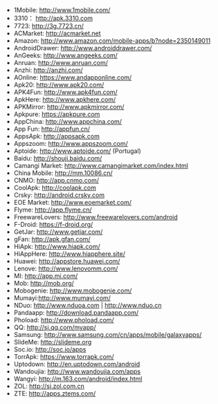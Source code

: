 + 1Mobile: http://www.1mobile.com/
+ 3310： http://apk.3310.com
+ 7723: http://3g.7723.cn/
+ ACMarket: http://acmarket.net
+ Amazon: http://www.amazon.com/mobile-apps/b?node=2350149011
+ AndroidDrawer: http://www.androiddrawer.com/
+ AnGeeks: http://www.angeeks.com/
+ Anruan: http://www.anruan.com/
+ Anzhi: http://anzhi.com/
+ AOnline: https://www.andapponline.com/
+ Apk20: http://www.apk20.com/
+ APK4Fun: http://www.apk4fun.com/
+ ApkHere: http://www.apkhere.com/
+ APKMirror: http://www.apkmirror.com/
+ Apkpure: https://apkpure.com
+ AppChina: http://www.appchina.com/
+ App Fun: http://appfun.cn/
+ AppsApk: http://appsapk.com
+ Appszoom: http://www.appszoom.com/
+ Aptoide: http://www.aptoide.com/ (Portugal)
+ Baidu: http://shouji.baidu.com/ 
+ Camangi Market: http://www.camangimarket.com/index.html
+ China Mobile: http://mm.10086.cn/
+ CNMO: http://app.cnmo.com/
+ CoolApk: http://coolapk.com
+ Crsky: http://android.crsky.com
+ EOE Market: http://www.eoemarket.com/
+ Flyme: http://app.flyme.cn/
+ FreewareLovers: http://www.freewarelovers.com/android
+ F-Droid: https://f-droid.org/
+ GetJar: http://www.getjar.com/
+ gFan: http://apk.gfan.com/
+ HiApk: http://www.hiapk.com/
+ HiAppHere: http://www.hiapphere.site/
+ Huawei: http://appstore.huawei.com/
+ Lenove: http://www.lenovomm.com/
+ MI: http://app.mi.com/
+ Mob: http://mob.org/
+ Mobogenie: http://www.mobogenie.com/
+ Mumayi:http://www.mumayi.com/
+ NDuo: http://www.nduoa.com | http://www.nduo.cn
+ Pandaapp: http://download.pandaapp.com/
+ Phoload: http://www.phoload.com/
+ QQ: http://sj.qq.com/myapp/
+ Samsung: http://www.samsung.com/cn/apps/mobile/galaxyapps/
+ SlideMe: http://slideme.org
+ Soc.io: http://soc.io/apps
+ TorrApk: https://www.torrapk.com/
+ Uptodown: http://en.uptodown.com/android
+ Wandoujia: http://www.wandoujia.com/apps
+ Wangyi: http://m.163.com/android/index.html
+ ZOL: http://sj.zol.com.cn
+ ZTE: http://apps.ztems.com/
